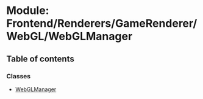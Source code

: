 # Module: Frontend/Renderers/GameRenderer/WebGL/WebGLManager

## Table of contents

### Classes

- [WebGLManager](../classes/Frontend_Renderers_GameRenderer_WebGL_WebGLManager.WebGLManager.md)
